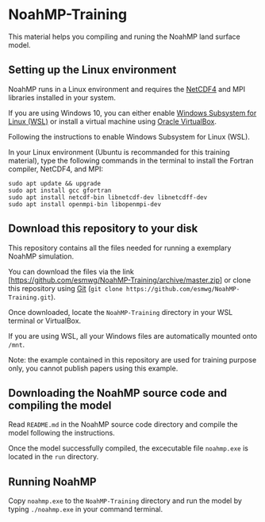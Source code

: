 # NoahMP-Training

This material helps you compiling and runing the NoahMP land surface model.

## Setting up the Linux environment

NoahMP runs in a Linux environment and requires the [NetCDF4](https://www.unidata.ucar.edu/software/netcdf/) and MPI libraries installed in your system.

If you are using Windows 10, you can either enable [Windows Subsystem for Linux (WSL)](https://docs.microsoft.com/en-us/windows/wsl/about) or install a virtual machine using [Oracle VirtualBox](https://www.virtualbox.org).

Following the instructions to enable Windows Subsystem for Linux (WSL). 

In your Linux environment (Ubuntu is recommanded for this training material), type the following commands in the terminal to install the Fortran compiler, NetCDF4, and MPI:
```
sudo apt update && upgrade
sudo apt install gcc gfortran
sudo apt install netcdf-bin libnetcdf-dev libnetcdff-dev
sudo apt install openmpi-bin libopenmpi-dev
```

## Download this repository to your disk

This repository contains all the files needed for running a exemplary NoahMP simulation.

You can download the files via the link [https://github.com/esmwg/NoahMP-Training/archive/master.zip] or clone this repository using [Git](https://git-scm.com/) (`git clone https://github.com/esmwg/NoahMP-Training.git`).

Once downloaded, locate the `NoahMP-Training` directory in your WSL terminal or VirtualBox.

If you are using WSL, all your Windows files are automatically mounted onto `/mnt`.

Note: the example contained in this repository are used for training purpose only, you cannot publish papers using this example.

## Downloading the NoahMP source code and compiling the model

Read `README.md` in the NoahMP source code directory and compile the model following the instructions.

Once the model successfully compiled, the excecutable file `noahmp.exe` is located in the `run` directory.


## Running NoahMP

Copy `noahmp.exe` to the `NoahMP-Training` directory and run the model by typing `./noahmp.exe` in your command terminal.
